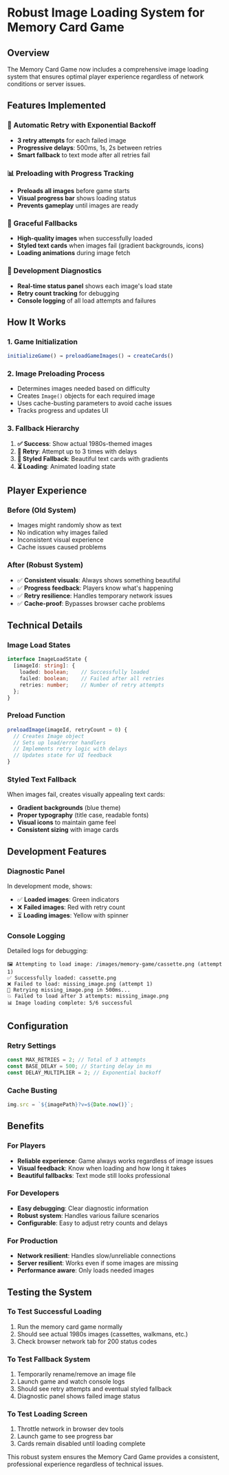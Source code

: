 # Robust Image Loading System for Memory Card Game

## Overview

The Memory Card Game now includes a comprehensive image loading system that ensures optimal player experience regardless of network conditions or server issues.

## Features Implemented

### 🔄 Automatic Retry with Exponential Backoff
- **3 retry attempts** for each failed image
- **Progressive delays**: 500ms, 1s, 2s between retries
- **Smart fallback** to text mode after all retries fail

### 📊 Preloading with Progress Tracking
- **Preloads all images** before game starts
- **Visual progress bar** shows loading status
- **Prevents gameplay** until images are ready

### 🎨 Graceful Fallbacks
- **High-quality images** when successfully loaded
- **Styled text cards** when images fail (gradient backgrounds, icons)
- **Loading animations** during image fetch

### 🔧 Development Diagnostics
- **Real-time status panel** shows each image's load state
- **Retry count tracking** for debugging
- **Console logging** of all load attempts and failures

## How It Works

### 1. Game Initialization
```javascript
initializeGame() → preloadGameImages() → createCards()
```

### 2. Image Preloading Process
- Determines images needed based on difficulty
- Creates `Image()` objects for each required image
- Uses cache-busting parameters to avoid cache issues
- Tracks progress and updates UI

### 3. Fallback Hierarchy
1. **✅ Success**: Show actual 1980s-themed images
2. **🔄 Retry**: Attempt up to 3 times with delays
3. **🎨 Styled Fallback**: Beautiful text cards with gradients
4. **⏳ Loading**: Animated loading state

## Player Experience

### Before (Old System)
- Images might randomly show as text
- No indication why images failed
- Inconsistent visual experience
- Cache issues caused problems

### After (Robust System)
- ✅ **Consistent visuals**: Always shows something beautiful
- ✅ **Progress feedback**: Players know what's happening
- ✅ **Retry resilience**: Handles temporary network issues
- ✅ **Cache-proof**: Bypasses browser cache problems

## Technical Details

### Image Load States
```typescript
interface ImageLoadState {
  [imageId: string]: {
    loaded: boolean;    // Successfully loaded
    failed: boolean;    // Failed after all retries
    retries: number;    // Number of retry attempts
  };
}
```

### Preload Function
```javascript
preloadImage(imageId, retryCount = 0) {
  // Creates Image object
  // Sets up load/error handlers
  // Implements retry logic with delays
  // Updates state for UI feedback
}
```

### Styled Text Fallback
When images fail, creates visually appealing text cards:
- **Gradient backgrounds** (blue theme)
- **Proper typography** (title case, readable fonts)
- **Visual icons** to maintain game feel
- **Consistent sizing** with image cards

## Development Features

### Diagnostic Panel
In development mode, shows:
- ✅ **Loaded images**: Green indicators
- ❌ **Failed images**: Red with retry count
- ⏳ **Loading images**: Yellow with spinner

### Console Logging
Detailed logs for debugging:
```
🖼️ Attempting to load image: /images/memory-game/cassette.png (attempt 1)
✅ Successfully loaded: cassette.png
❌ Failed to load: missing_image.png (attempt 1)
🔄 Retrying missing_image.png in 500ms...
💥 Failed to load after 3 attempts: missing_image.png
📊 Image loading complete: 5/6 successful
```

## Configuration

### Retry Settings
```javascript
const MAX_RETRIES = 2; // Total of 3 attempts
const BASE_DELAY = 500; // Starting delay in ms
const DELAY_MULTIPLIER = 2; // Exponential backoff
```

### Cache Busting
```javascript
img.src = `${imagePath}?v=${Date.now()}`;
```

## Benefits

### For Players
- **Reliable experience**: Game always works regardless of image issues
- **Visual feedback**: Know when loading and how long it takes
- **Beautiful fallbacks**: Text mode still looks professional

### For Developers
- **Easy debugging**: Clear diagnostic information
- **Robust system**: Handles various failure scenarios
- **Configurable**: Easy to adjust retry counts and delays

### For Production
- **Network resilient**: Handles slow/unreliable connections
- **Server resilient**: Works even if some images are missing
- **Performance aware**: Only loads needed images

## Testing the System

### To Test Successful Loading
1. Run the memory card game normally
2. Should see actual 1980s images (cassettes, walkmans, etc.)
3. Check browser network tab for 200 status codes

### To Test Fallback System
1. Temporarily rename/remove an image file
2. Launch game and watch console logs
3. Should see retry attempts and eventual styled fallback
4. Diagnostic panel shows failed image status

### To Test Loading Screen
1. Throttle network in browser dev tools
2. Launch game to see progress bar
3. Cards remain disabled until loading complete

This robust system ensures the Memory Card Game provides a consistent, professional experience regardless of technical issues.
